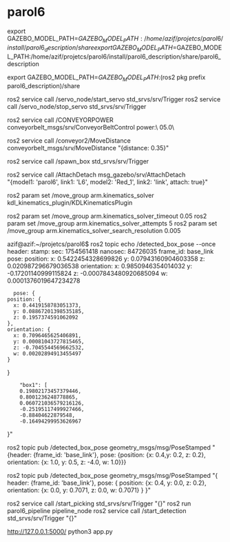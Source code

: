 # parol6
export GAZEBO_MODEL_PATH=$GAZEBO_MODEL_PATH:/home/azif/projetcs/parol6/install/parol6_description/share
export GAZEBO_MODEL_PATH=$GAZEBO_MODEL_PATH:/home/azif/projetcs/parol6/install/parol6_description/share/parol6_description


export GAZEBO_MODEL_PATH=$GAZEBO_MODEL_PATH:$(ros2 pkg prefix parol6_description)/share



ros2 service call /servo_node/start_servo std_srvs/srv/Trigger
ros2 service call /servo_node/stop_servo std_srvs/srv/Trigger

ros2 service call /CONVEYORPOWER conveyorbelt_msgs/srv/ConveyorBeltControl power:\ 05.0\ 

ros2 service call /conveyor2/MoveDistance conveyorbelt_msgs/srv/MoveDistance "{distance: 0.35}"

ros2 service call /spawn_box std_srvs/srv/Trigger

ros2 service call /AttachDetach msg_gazebo/srv/AttachDetach \
  "{model1: 'parol6', link1: 'L6', model2: 'Red_1', link2: 'link', attach: true}"



ros2 param set /move_group arm.kinematics_solver kdl_kinematics_plugin/KDLKinematicsPlugin

ros2 param set /move_group arm.kinematics_solver_timeout 0.05
ros2 param set /move_group arm.kinematics_solver_attempts 5
ros2 param set /move_group arm.kinematics_solver_search_resolution 0.005

azif@azif:~/projetcs/parol6$ ros2 topic echo /detected_box_pose --once 
header:
  stamp:
    sec: 1754561418
    nanosec: 84726035
  frame_id: base_link
pose:
  position:
    x: 0.5422454328699826
    y: 0.07943160904603358
    z: 0.020987296679036538
  orientation:
    x: 0.9850946354014032
    y: -0.17201140999115824
    z: -0.0007843480920685094
    w: 0.0001376019647234278



      pose: {
    position: {
      x: 0.4419158783051373,
      y: 0.08867201398535185,
      z: 0.1957374591062092
    },
    orientation: {
      x: 0.7096465625406891,
      y: 0.00081043727815465,
      z: -0.7045544569662532,
      w: 0.00202894913455497
    }
  }


        "box1": [
        0.19802173457379446,
        0.8001236248778865,
        0.060721036579216126,
        -0.25195117499927466,
        -0.88404622879548,
        -0.16494299953626967


}"





ros2 topic pub /detected_box_pose geometry_msgs/msg/PoseStamped "{header: {frame_id: 'base_link'}, pose: {position: {x: 0.4,y: 0.2, z: 0.2}, orientation: {x: 1.0, y: 0.5, z: -4.0, w: 1.0}}}


ros2 topic pub /detected_box_pose geometry_msgs/msg/PoseStamped "{
  header: {frame_id: 'base_link'},
  pose: {
    position: {x: 0.4, y: 0.0, z: 0.2},
    orientation: {x: 0.0, y: 0.7071, z: 0.0, w: 0.7071}
  }
}"

ros2 service call /start_picking std_srvs/srv/Trigger "{}"
ros2 run parol6_pipeline pipeline_node
ros2 service call /start_detection std_srvs/srv/Trigger "{}"

http://127.0.0.1:5000/
python3 app.py
